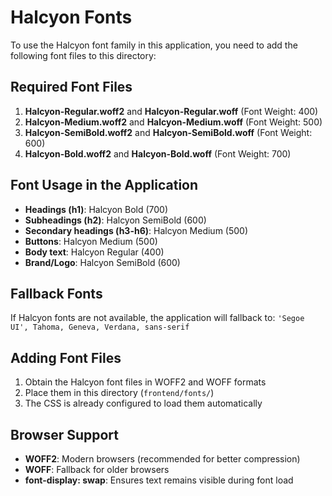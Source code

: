 # Halcyon Fonts

To use the Halcyon font family in this application, you need to add the following font files to this directory:

## Required Font Files

1. **Halcyon-Regular.woff2** and **Halcyon-Regular.woff** (Font Weight: 400)
2. **Halcyon-Medium.woff2** and **Halcyon-Medium.woff** (Font Weight: 500) 
3. **Halcyon-SemiBold.woff2** and **Halcyon-SemiBold.woff** (Font Weight: 600)
4. **Halcyon-Bold.woff2** and **Halcyon-Bold.woff** (Font Weight: 700)

## Font Usage in the Application

- **Headings (h1)**: Halcyon Bold (700)
- **Subheadings (h2)**: Halcyon SemiBold (600) 
- **Secondary headings (h3-h6)**: Halcyon Medium (500)
- **Buttons**: Halcyon Medium (500)
- **Body text**: Halcyon Regular (400)
- **Brand/Logo**: Halcyon SemiBold (600)

## Fallback Fonts

If Halcyon fonts are not available, the application will fallback to:
`'Segoe UI', Tahoma, Geneva, Verdana, sans-serif`

## Adding Font Files

1. Obtain the Halcyon font files in WOFF2 and WOFF formats
2. Place them in this directory (`frontend/fonts/`)
3. The CSS is already configured to load them automatically

## Browser Support

- **WOFF2**: Modern browsers (recommended for better compression)
- **WOFF**: Fallback for older browsers
- **font-display: swap**: Ensures text remains visible during font load
